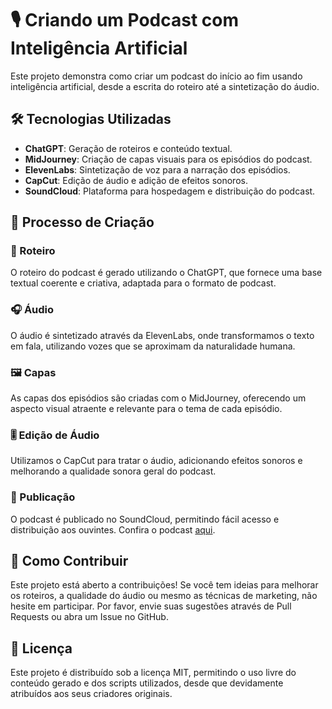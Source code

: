 # 🎙️ Criando um Podcast com Inteligência Artificial

Este projeto demonstra como criar um podcast do início ao fim usando inteligência artificial, desde a escrita do roteiro até a sintetização do áudio.

## 🛠️ Tecnologias Utilizadas

- **ChatGPT**: Geração de roteiros e conteúdo textual.
- **MidJourney**: Criação de capas visuais para os episódios do podcast.
- **ElevenLabs**: Sintetização de voz para a narração dos episódios.
- **CapCut**: Edição de áudio e adição de efeitos sonoros.
- **SoundCloud**: Plataforma para hospedagem e distribuição do podcast.

## 🎨 Processo de Criação

### 📝 Roteiro
O roteiro do podcast é gerado utilizando o ChatGPT, que fornece uma base textual coerente e criativa, adaptada para o formato de podcast.

### 🎧 Áudio
O áudio é sintetizado através da ElevenLabs, onde transformamos o texto em fala, utilizando vozes que se aproximam da naturalidade humana.

### 🖼️ Capas
As capas dos episódios são criadas com o MidJourney, oferecendo um aspecto visual atraente e relevante para o tema de cada episódio.

### 🎚️ Edição de Áudio
Utilizamos o CapCut para tratar o áudio, adicionando efeitos sonoros e melhorando a qualidade sonora geral do podcast.

### 📢 Publicação
O podcast é publicado no SoundCloud, permitindo fácil acesso e distribuição aos ouvintes. Confira o podcast [aqui](https://on.soundcloud.com/UTmLE).

## 🤝 Como Contribuir

Este projeto está aberto a contribuições! Se você tem ideias para melhorar os roteiros, a qualidade do áudio ou mesmo as técnicas de marketing, não hesite em participar. Por favor, envie suas sugestões através de Pull Requests ou abra um Issue no GitHub.

## 📜 Licença

Este projeto é distribuído sob a licença MIT, permitindo o uso livre do conteúdo gerado e dos scripts utilizados, desde que devidamente atribuídos aos seus criadores originais.
